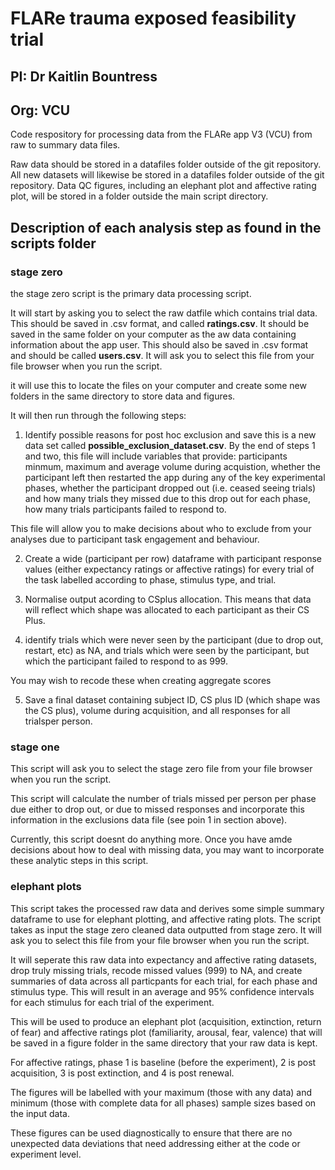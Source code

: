 # FLARe trauma exposed feasibility trial
## PI: Dr Kaitlin Bountress
## Org: VCU


Code respository for processing data from the FLARe app V3 (VCU) from raw to summary data files.

Raw data should be stored in a datafiles folder outside of the git repository. All new datasets will likewise be stored in a datafiles folder outside of the git repository. Data QC figures, including an elephant plot and affective rating plot, will be stored in a folder outside the main script directory.


## Description of each analysis step as found in the scripts folder 

### stage zero
the stage zero script is the primary data processing script.

It will start by asking you to select the raw datfile which contains trial data. This should be saved in .csv format, and called **ratings.csv**. It should be saved in the same folder on your computer as the aw data containing information about the app user. This should also be saved in .csv format and should be called **users.csv**. It will ask you to select this file from your file browser when you run the script.

it will use this to locate the files on your computer and create some new folders in the same directory to store data and figures. 

It will then run through the following steps:

1. Identify possible reasons for post hoc exclusion and save this is a new data set called **possible_exclusion_dataset.csv**. By the end of steps 1 and two, this file will include variables that provide: participants minmum, maximum and average volume during acquistion, whether the participant left then restarted the app during any of the key experimental phases, whether the participant dropped out (i.e. ceased seeing trials) and how many trials they missed due to this drop out for each phase, how many trials participants failed to respond to.

This file will allow you to make decisions about who to exclude from your analyses due to participant task engagement and behaviour.

2. Create a wide (participant per row) dataframe with participant response values (either expectancy ratings or affective ratings) for every trial of the task labelled according to phase, stimulus type, and trial.

3. Normalise output acording to CSplus allocation. This means that data will reflect which shape was allocated to each participant as their CS Plus. 

4.  identify trials which were never seen by the participant (due to drop out, restart, etc) as NA, and trials which were seen by the participant, but which the participant failed to respond to as 999. 

You may wish to recode these when creating aggregate scores

5. Save a final dataset containing subject ID, CS plus ID (which shape was the CS plus), volume during acquisition, and all responses for all trialsper person.

### stage one

This script will ask you to select the stage zero file from your file browser when you run the script.

This script will calculate the number of trials missed per person per phase due either to drop out, or due to missed responses and incorporate this information in the exclusions data file (see poin 1 in section above).

Currently, this script doesnt do anything more. Once you have amde decisions about how to deal with missing data, you may want to incorporate these analytic steps in this script.

### elephant plots

This script takes the processed raw data and derives some simple summary dataframe to use for elephant plotting, and affective rating plots. The script takes as input the stage zero cleaned data outputted from stage zero. It will ask you to select this file from your file browser when you run the script.

It will seperate this raw data into expectancy and affective rating datasets, drop truly missing trials, recode missed values (999) to NA, and create summaries of data across all particpants for each trial, for each phase and stimulus type. This will result in an average and 95% confidence intervals for each stimulus for each trial of the experiment.

This will be used to produce an elephant plot (acquisition, extinction, return of fear) and affective ratings plot (familiarity, arousal, fear, valence) that will be saved in a figure folder in the same directory that your raw data is kept.

For affective ratings, phase 1 is baseline (before the experiment), 2 is post acquisition, 3 is post extinction, and 4 is post renewal.

The figures will be labelled with your maximum (those with any data) and minimum (those with complete data for all phases) sample sizes based on the input data.

These figures can be used diagnostically to ensure that there are no unexpected data deviations that need addressing either at the code or experiment level. 


